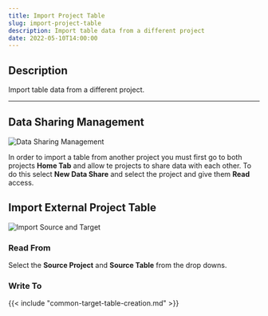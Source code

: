 ```yaml
---
title: Import Project Table
slug: import-project-table
description: Import table data from a different project
date: 2022-05-10T14:00:00
---
```


## Description

Import table data from a different project.

---

## Data Sharing Management

![Data Sharing Management](/images/import_external_project_table_1.png)

In order to import a table from another project you must first go to both projects **Home Tab** and allow te projects to share data with each other. To do this select **New Data Share** and select the project and give them **Read** access.

## Import External Project Table

![Import Source and Target](/images/import_external_project_table_2.png)

### Read From
Select the **Source Project** and **Source Table** from the drop downs.

### Write To

{{< include "common-target-table-creation.md" >}}
